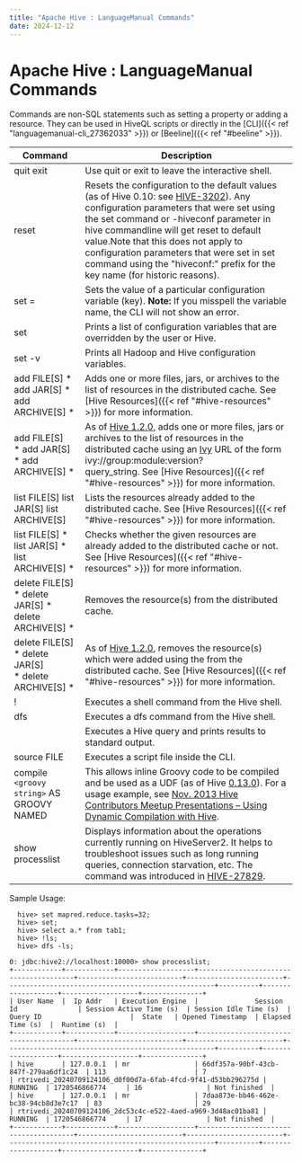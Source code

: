 ```yaml
---
title: "Apache Hive : LanguageManual Commands"
date: 2024-12-12
---
```


# Apache Hive : LanguageManual Commands

Commands are non-SQL statements such as setting a property or adding a resource. They can be used in HiveQL scripts or directly in the [CLI]({{< ref "languagemanual-cli_27362033" >}}) or [Beeline]({{< ref "#beeline" >}}).

| Command | Description |
| --- | --- |
| quit  exit | Use quit or exit to leave the interactive shell. |
| reset | Resets the configuration to the default values (as of Hive 0.10: see [HIVE-3202](https://issues.apache.org/jira/browse/HIVE-3202)). Any configuration parameters that were set using the set command or -hiveconf parameter in hive commandline will get reset to default value.Note that this does not apply to configuration parameters that were set in set command using the "hiveconf:" prefix for the key name (for historic reasons). |
| set <key>=<value> | Sets the value of a particular configuration variable (key).  **Note:** If you misspell the variable name, the CLI will not show an error. |
| set | Prints a list of configuration variables that are overridden by the user or Hive. |
| set -v | Prints all Hadoop and Hive configuration variables. |
| add FILE[S] <filepath> <filepath>*  add JAR[S] <filepath> <filepath>*  add ARCHIVE[S] <filepath> <filepath>* | Adds one or more files, jars, or archives to the list of resources in the distributed cache. See [Hive Resources]({{< ref "#hive-resources" >}}) for more information. |
| add FILE[S] <ivyurl> <ivyurl>* add JAR[S] <ivyurl> <ivyurl>* add ARCHIVE[S]<ivyurl> <ivyurl>* | As of [Hive 1.2.0](https://issues.apache.org/jira/browse/HIVE-9664), adds one or more files, jars or archives to the list of resources in the distributed cache using an [Ivy](http://ant.apache.org/ivy/) URL of the form ivy://group:module:version?query_string. See [Hive Resources]({{< ref "#hive-resources" >}}) for more information. |
| list FILE[S]  list JAR[S]  list ARCHIVE[S] | Lists the resources already added to the distributed cache. See [Hive Resources]({{< ref "#hive-resources" >}}) for more information. |
| list FILE[S] <filepath>*  list JAR[S] <filepath>*  list ARCHIVE[S] <filepath>* | Checks whether the given resources are already added to the distributed cache or not. See [Hive Resources]({{< ref "#hive-resources" >}}) for more information. |
| delete FILE[S] <filepath>*  delete JAR[S] <filepath>*  delete ARCHIVE[S] <filepath>* | Removes the resource(s) from the distributed cache. |
| delete FILE[S] <ivyurl> <ivyurl>* delete JAR[S] <ivyurl> <ivyurl>* delete ARCHIVE[S] <ivyurl> <ivyurl>* | As of [Hive 1.2.0](https://issues.apache.org/jira/browse/HIVE-9664), removes the resource(s) which were added using the <ivyurl> from the distributed cache. See [Hive Resources]({{< ref "#hive-resources" >}}) for more information. |
| ! <command> | Executes a shell command from the Hive shell. |
| dfs <dfs command> | Executes a dfs command from the Hive shell. |
| <query string> | Executes a Hive query and prints results to standard output. |
| source FILE <filepath> | Executes a script file inside the CLI. |
| compile `<groovy string>` AS GROOVY NAMED <name> | This allows inline Groovy code to be compiled and be used as a UDF (as of Hive [0.13.0](https://issues.apache.org/jira/browse/HIVE-5252)). For a usage example, see [Nov. 2013 Hive Contributors Meetup Presentations – Using Dynamic Compilation with Hive](https://cwiki.apache.org/confluence/download/attachments/27362054/HiveContrib-Nov13-groovy_plus_hive.pptx?version=1&modificationDate=1385171856000&api=v2). |
| show processlist                                                 | Displays information about the operations currently running on HiveServer2. It helps to troubleshoot issues such as long running queries, connection starvation, etc. The command was introduced in [HIVE-27829](https://issues.apache.org/jira/browse/HIVE-27829).                                                                                                                                                                                                                                                                                                                                                                                                                         |

Sample Usage:

```
  hive> set mapred.reduce.tasks=32;
  hive> set;
  hive> select a.* from tab1;
  hive> !ls;
  hive> dfs -ls;

```
```
0: jdbc:hive2://localhost:10000> show processlist;
+------------+------------+-------------------+---------------------------------------+--------------------------+------------------------+----------------------------------------------------+----------+-------------------+-------------------+---------------+
| User Name  |  Ip Addr   | Execution Engine  |              Session Id               | Session Active Time (s)  | Session Idle Time (s)  |                      Query ID                      |  State   | Opened Timestamp  | Elapsed Time (s)  |  Runtime (s)  |
+------------+------------+-------------------+---------------------------------------+--------------------------+------------------------+----------------------------------------------------+----------+-------------------+-------------------+---------------+
| hive       | 127.0.0.1  | mr                | 66df357a-90bf-43cb-847f-279aa6df1c24  | 113                      | 7                      | rtrivedi_20240709124106_d0f00d7a-6fab-4fcd-9f41-d53bb296275d | RUNNING  | 1720546866774     | 16                | Not finished  |
| hive       | 127.0.0.1  | mr                | 7daa873e-bb46-462e-bc38-94cb8d3e7c17  | 83                       | 29                     | rtrivedi_20240709124106_2dc53c4c-e522-4aed-a969-3d48ac01ba81 | RUNNING  | 1720546866774     | 17                | Not finished  |
+------------+------------+-------------------+---------------------------------------+--------------------------+------------------------+----------------------------------------------------+----------+-------------------+-------------------+---------------+
```
 

 

